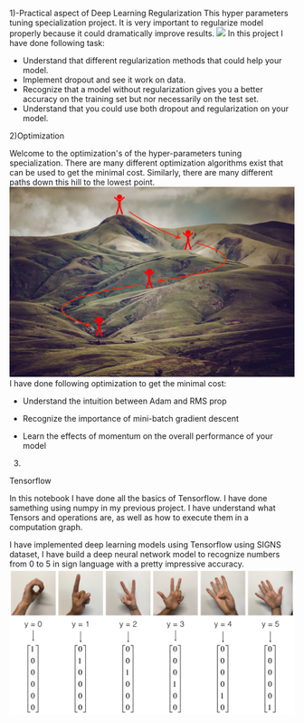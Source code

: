 1)-Practical aspect of Deep Learning
Regularization
This  hyper parameters tuning specialization project. It is very important to  regularize model properly because it could dramatically improve results.
 <image src="Project/images/regularization.png">
In this project I have done following task:
- Understand that different regularization methods that could help your model.
- Implement dropout and see it work on data.
- Recognize that a model without regularization gives you a better accuracy on the training set but nor necessarily on the test set.
- Understand that you could use both dropout and regularization on your model.
 

2)Optimization

Welcome to the optimization's  of the hyper-parameters tuning specialization. There are many different optimization algorithms exist that can be used to get the minimal cost. Similarly, there are many different paths down this hill to the lowest point.
<img src='Project/w2_Hyperparameter_tuning_Regularization_and_Optimization/images/cost.jpg'>
I have done following optimization to get the minimal cost:

- Understand the intuition between Adam and RMS prop

- Recognize the importance of mini-batch gradient descent

- Learn the effects of momentum on the overall performance of your model

3)
Tensorflow

In this notebook I have done all the basics of Tensorflow. I have done samething using numpy in my previous project. I have understand what Tensors and operations are, as well as how to execute them in a computation graph.

I have implemented deep learning models using Tensorflow using SIGNS dataset, I have build a deep neural network model to recognize numbers from 0 to 5 in sign language with a pretty impressive accuracy.
<img src="Project/w3_hyperparameter_tunning_batch_normalization_programming_framework/images/hands.png">

